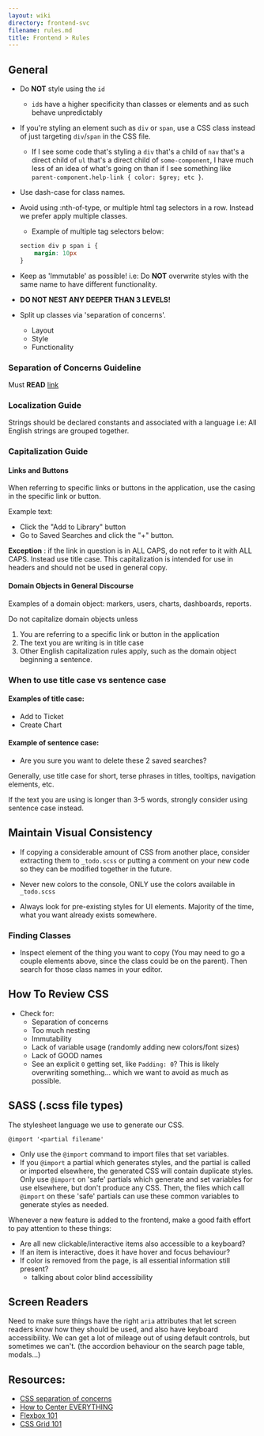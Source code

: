 ```yaml
---
layout: wiki
directory: frontend-svc
filename: rules.md
title: Frontend > Rules
---
```

## General 
- Do **NOT** style using the `id`
    - `id`s have a higher specificity than classes or elements and as such behave unpredictably
- If you're styling an element such as `div` or `span`, use a CSS class instead of just targeting `div`/`span` in the CSS file. 
  - If  I see some code that's styling a `div` that's a child of `nav` that's a direct child of `ul` that's a direct child of `some-component`, I have much less of an idea of what's going on than if I see something like `parent-component.help-link { color: $grey; etc }`.
- Use dash-case for class names.
- Avoid using :nth-of-type, or multiple html tag selectors in a row. Instead we prefer apply multiple classes. 
   - Example of multiple tag selectors below: 
    ```css
    section div p span i { 
        margin: 10px
    }
    ```
    
- Keep as 'Immutable' as possible! i.e: Do **NOT** overwrite styles with the same name to have different functionality.
- **DO NOT NEST ANY DEEPER THAN 3 LEVELS!**
- Split up classes via 'separation of concerns'.
    - Layout
    - Style
    - Functionality
    
### Separation of Concerns Guideline
Must **READ** [link](https://adamwathan.me/css-utility-classes-and-separation-of-concerns/)

### Localization Guide
Strings should be declared constants and associated with a language i.e: All English strings are grouped together.

### Capitalization Guide

#### Links and Buttons

When referring to specific links or buttons in the application, use the casing in the specific link or button. 

Example text: 

- Click the "Add to Library" button
- Go to Saved Searches and click the "+" button. 

**Exception** : if the link in question is in ALL CAPS, do not refer to it with ALL CAPS. Instead use title case. This capitalization is intended for use in headers and should not be used in general copy. 

#### Domain Objects in General Discourse

Examples of a domain object: markers, users, charts, dashboards, reports. 

Do not capitalize domain objects unless 

1. You are referring to a specific link or button in the application
2. The text you are writing is in title case
3. Other English capitalization rules apply, such as the domain object beginning a sentence. 

### When to use title case vs sentence case

#### Examples of title case:

- Add to Ticket
- Create Chart

#### Example of sentence case: 

- Are you sure you want to delete these 2 saved searches?

Generally, use title case for short, terse phrases in titles, tooltips, navigation elements, etc. 

If the text you are using is longer than 3-5 words, strongly consider using sentence case instead.

## Maintain Visual Consistency
- If copying a considerable amount of CSS from another place, consider extracting them to `_todo.scss` or 
  putting a comment on your new code so they can be modified together in the future.
    
- Never new colors to the console, ONLY use the colors available in `_todo.scss`
- Always look for pre-existing styles for UI elements. Majority of the time, what you want already exists somewhere. 

### Finding Classes
- Inspect element of the thing you want to copy (You may need to go a couple elements above, since the class could be on the parent). Then search for those class names in your editor.

## How To Review CSS
 - Check for:
    - Separation of concerns
    - Too much nesting
    - Immutability 
    - Lack of variable usage (randomly adding new colors/font sizes)
    - Lack of GOOD names   
    - See an explicit `0` getting set, like `Padding: 0`? This is likely overwriting something... which we want to avoid as much as possible.

## SASS (.scss file types)
The stylesheet language we use to generate our CSS.

`@import '<partial filename'`
- Only use the `@import` command to import files that set variables. 
- If you `@import` a partial which generates styles, and the partial is called or imported elsewhere, the generated CSS will contain duplicate styles. 
Only use `@import` on 'safe' partials which generate and set variables for use elsewhere, but don't produce any CSS. 
Then, the files which call `@import` on these 'safe' partials can use these common variables to generate styles as needed. 

Whenever a new feature is added to the frontend, make a good faith effort to pay attention to these things:

- Are all new clickable/interactive items also accessible to a keyboard?
- If an item is interactive, does it have hover and focus behaviour?
- If color is removed from the page, is all essential information still present? 
    - talking about color blind accessibility

## Screen Readers

Need to make sure things have the right `aria` attributes that let screen readers know how they should be used, and also have keyboard accessibility. 
We can get a lot of mileage out of using default controls, but sometimes we can't. (the accordion behaviour on the search page table, modals...)

## Resources:
- [CSS separation of concerns](https://adamwathan.me/css-utility-classes-and-separation-of-concerns/)
- [How to Center EVERYTHING](https://css-tricks.com/centering-css-complete-guide/)
- [Flexbox 101](https://css-tricks.com/snippets/css/a-guide-to-flexbox/)
- [CSS Grid 101](https://css-tricks.com/snippets/css/complete-guide-grid/)
